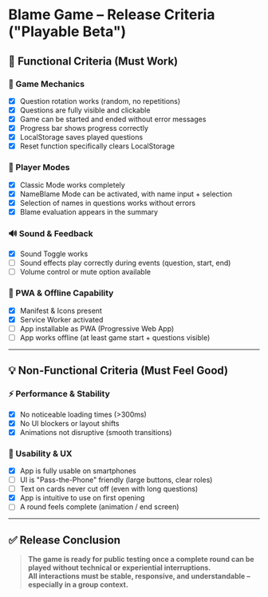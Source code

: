 # Blame Game – Release Criteria ("Playable Beta")

## 🎯 Functional Criteria (Must Work)

### 🎲 Game Mechanics
- [x] Question rotation works (random, no repetitions)
- [x] Questions are fully visible and clickable
- [x] Game can be started and ended without error messages
- [x] Progress bar shows progress correctly
- [x] LocalStorage saves played questions
- [x] Reset function specifically clears LocalStorage

### 👥 Player Modes
- [x] Classic Mode works completely
- [x] NameBlame Mode can be activated, with name input + selection
- [x] Selection of names in questions works without errors
- [x] Blame evaluation appears in the summary

### 🔊 Sound & Feedback
- [x] Sound Toggle works
- [ ] Sound effects play correctly during events (question, start, end)
- [ ] Volume control or mute option available

### 💾 PWA & Offline Capability
- [x] Manifest & Icons present
- [x] Service Worker activated
- [ ] App installable as PWA (Progressive Web App)
- [ ] App works offline (at least game start + questions visible)

---

## 💡 Non-Functional Criteria (Must Feel Good)

### ⚡ Performance & Stability
- [x] No noticeable loading times (>300ms)
- [x] No UI blockers or layout shifts
- [x] Animations not disruptive (smooth transitions)

### 📱 Usability & UX
- [x] App is fully usable on smartphones
- [ ] UI is "Pass-the-Phone" friendly (large buttons, clear roles)
- [ ] Text on cards never cut off (even with long questions)
- [x] App is intuitive to use on first opening
- [ ] A round feels complete (animation / end screen)

---

## ✅ Release Conclusion

> **The game is ready for public testing once a complete round can be played without technical or experiential interruptions.**  
> **All interactions must be stable, responsive, and understandable – especially in a group context.**

